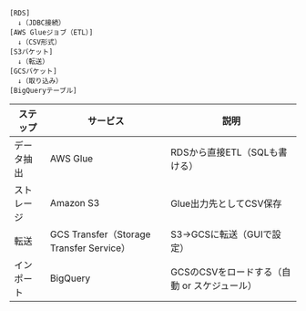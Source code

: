 ```
[RDS]
  ↓（JDBC接続）
[AWS Glueジョブ（ETL）]
  ↓（CSV形式）
[S3バケット]
  ↓（転送）
[GCSバケット]
  ↓（取り込み）
[BigQueryテーブル]
```

|ステップ	|サービス	|説明|
|-|-|-|
|データ抽出|	AWS Glue|	RDSから直接ETL（SQLも書ける）|
|ストレージ|	Amazon S3|	Glue出力先としてCSV保存|
|転送|	GCS Transfer（Storage Transfer Service）|	S3→GCSに転送（GUIで設定）|
|インポート|	BigQuery|	GCSのCSVをロードする（自動 or スケジュール）|
